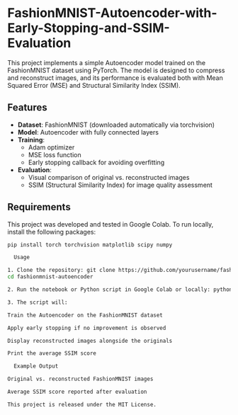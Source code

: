 # FashionMNIST-Autoencoder-with-Early-Stopping-and-SSIM-Evaluation

This project implements a simple Autoencoder model trained on the FashionMNIST dataset using PyTorch. The model is designed to compress and reconstruct images, and its performance is evaluated both with Mean Squared Error (MSE) and Structural Similarity Index (SSIM).

## Features
- **Dataset**: FashionMNIST (downloaded automatically via torchvision)
- **Model**: Autoencoder with fully connected layers
- **Training**:
  - Adam optimizer
  - MSE loss function
  - Early stopping callback for avoiding overfitting
- **Evaluation**:
  - Visual comparison of original vs. reconstructed images
  - SSIM (Structural Similarity Index) for image quality assessment

## Requirements
This project was developed and tested in Google Colab. To run locally, install the following packages:

```bash
pip install torch torchvision matplotlib scipy numpy

  Usage

1. Clone the repository: git clone https://github.com/yourusername/fashionmnist-autoencoder.git
cd fashionmnist-autoencoder

2. Run the notebook or Python script in Google Colab or locally: python autoencoder.py

3. The script will:

Train the Autoencoder on the FashionMNIST dataset

Apply early stopping if no improvement is observed

Display reconstructed images alongside the originals

Print the average SSIM score

  Example Output

Original vs. reconstructed FashionMNIST images

Average SSIM score reported after evaluation

This project is released under the MIT License.
